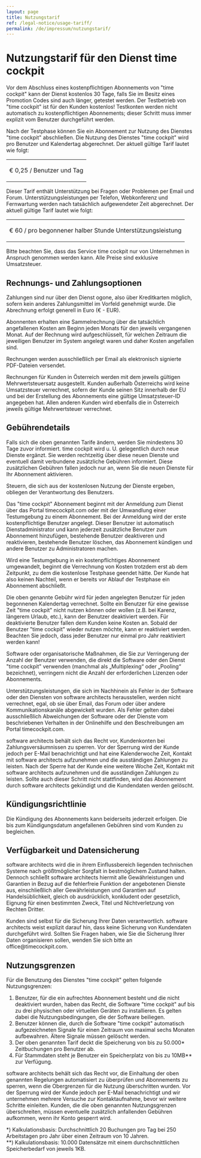 ```yaml
---
layout: page
title: Nutzungstarif
ref: /legal-notice/usage-tariff/
permalink: /de/impressum/nutzungstarif/
---
```


<h1>Nutzungstarif für den Dienst time cockpit</h1><p>Vor dem Abschluss eines kostenpflichtigen Abonnements von "time cockpit" kann der Dienst kostenlos 30 Tage, falls Sie im Besitz eines Promotion Codes sind auch länger, getestet werden. Der Testbetrieb von "time cockpit" ist für den Kunden kostenlos! Testkonten werden nicht automatisch zu kostenpflichtigen Abonnements; dieser Schritt muss immer explizit vom Benutzer durchgeführt werden.</p><p>Nach der Testphase können Sie ein Abonnement zur Nutzung des Dienstes "time cockpit" abschließen. Die Nutzung des Dienstes "time cockpit" wird pro Benutzer und Kalendertag abgerechnet. Der aktuell gültige Tarif lautet wie folgt:</p><table class="highlightedTable">
  <tbody>
    <tr>
      <td>
        <p class="highlighted">€ 0,25 / Benutzer und Tag</p>
      </td>
    </tr>
  </tbody>
</table><p>Dieser Tarif enthält Unterstützung bei Fragen oder Problemen per Email und Forum. Unterstützungsleistungen per Telefon, Webkonferenz und Fernwartung werden nach tatsächlich aufgewendeter Zeit abgerechnet. Der aktuell gültige Tarif lautet wie folgt:</p><table class="highlightedTable">
  <tbody>
    <tr>
      <td>
        <p class="highlighted">€ 60 / pro begonnener halber Stunde Unterstützungsleistung</p>
      </td>
    </tr>
  </tbody>
</table><p>Bitte beachten Sie, dass das Service time cockpit nur von Unternehmen in Anspruch genommen werden kann. Alle Preise sind exklusive Umsatzsteuer.</p><h2>Rechnungs- und Zahlungsoptionen</h2><p>Zahlungen sind nur über den Dienst ogone, also über Kreditkarten möglich, sofern kein anderes Zahlungsmittel im Vorfeld genehmigt wurde. Die Abrechnung erfolgt generell in Euro (€ - EUR).</p><p>Abonnenten erhalten eine Sammelrechnung über die tatsächlich angefallenen Kosten am Beginn jeden Monats für den jeweils vergangenen Monat. Auf der Rechnung wird aufgeschlüsselt, für welchen Zeitraum die jeweiligen Benutzer im System angelegt waren und daher Kosten angefallen sind.</p><p>Rechnungen werden ausschließlich per Email als elektronisch signierte PDF-Dateien versendet.</p><p>Rechnungen für Kunden in Österreich werden mit dem jeweils gültigen Mehrwertsteuersatz ausgestellt. Kunden außerhalb Österreichs wird keine Umsatzsteuer verrechnet, sofern der Kunde seinen Sitz innerhalb der EU und bei der Erstellung des Abonnements eine gültige Umsatzsteuer-ID angegeben hat. Allen anderen Kunden wird ebenfalls die in Österreich jeweils gültige Mehrwertsteuer verrechnet.</p><h2>Gebührendetails</h2><p>Falls sich die oben genannten Tarife ändern, werden Sie mindestens 30 Tage zuvor informiert. time cockpit wird u. U. gelegentlich durch neue Dienste ergänzt. Sie werden rechtzeitig über diese neuen Dienste und eventuell damit verbundene zusätzliche Gebühren informiert. Diese zusätzlichen Gebühren fallen jedoch nur an, wenn Sie die neuen Dienste für Ihr Abonnement aktivieren.</p><p>Steuern, die sich aus der kostenlosen Nutzung der Dienste ergeben, obliegen der Verantwortung des Benutzers.</p><p>Das "time cockpit" Abonnement beginnt mit der Anmeldung zum Dienst über das Portal timecockpit.com oder mit der Umwandlung einer Testumgebung zu einem Abonnement. Bei der Anmeldung wird der erste kostenpflichtige Benutzer angelegt. Dieser Benutzer ist automatisch Dienstadministrator und kann jederzeit zusätzliche Benutzer zum Abonnement hinzufügen, bestehende Benutzer deaktiveren und reaktivieren, bestehende Benutzer löschen, das Abonnement kündigen und andere Benutzer zu Administratoren machen.</p><p>Wird eine Testumgebung in ein kostenpflichtiges Abonnement umgewandelt, beginnt die Verrechnung von Kosten trotzdem erst ab dem Zeitpunkt, zu dem die kostenlose Testphase geendet hätte. Der Kunde hat also keinen Nachteil, wenn er bereits vor Ablauf der Testphase ein Abonnement abschließt.</p><p>Die oben genannte Gebühr wird für jeden angelegten Benutzer für jeden begonnenen Kalendertag verrechnet. Sollte ein Benutzer für eine gewisse Zeit "time cockpit" nicht nutzen können oder wollen (z.B. bei Karenz, längerem Urlaub, etc.), kann der Benutzer deaktiviert werden. Für deaktivierte Benutzer fallen dem Kunden keine Kosten an. Sobald der Benutzer "time cockpit" wieder nutzen möchte, kann er reaktiviert werden. Beachten Sie jedoch, dass jeder Benutzer nur einmal pro Jahr reaktiviert werden kann!</p><p>Software oder organisatorische Maßnahmen, die Sie zur Verringerung der Anzahl der Benutzer verwenden, die direkt die Software oder den Dienst "time cockpit" verwenden (manchmal als „Multiplexing“ oder „Pooling“ bezeichnet), verringern nicht die Anzahl der erforderlichen Lizenzen oder Abonnements.</p><p>Unterstützungsleistungen, die sich im Nachhinein als Fehler in der Software oder den Diensten von software architects herausstellen, werden nicht verrechnet, egal, ob sie über Email, das Forum oder über andere Kommunikationskanäle abgewickelt wurden. Als Fehler gelten dabei ausschließlich Abweichungen der Software oder der Dienste vom beschriebenen Verhalten in der Onlinehilfe und den Beschreibungen am Portal timecockpit.com.</p><p>software architects behält sich das Recht vor, Kundenkonten bei Zahlungsversäumnissen zu sperren. Vor der Sperrung wird der Kunde jedoch per E-Mail benachrichtigt und hat eine Kalenderwoche Zeit, Kontakt mit software architects aufzunehmen und die ausständigen Zahlungen zu leisten. Nach der Sperre hat der Kunde eine weitere Woche Zeit, Kontakt mit software architects aufzunehmen und die ausständigen Zahlungen zu leisten. Sollte auch dieser Schritt nicht stattfinden, wird das Abonnement durch software architects gekündigt und die Kundendaten werden gelöscht.</p><h2>Kündigungsrichtlinie</h2><p>Die Kündigung des Abonnements kann beiderseits jederzeit erfolgen. Die bis zum Kündigungsdatum angefallenen Gebühren sind vom Kunden zu begleichen.</p><h2>Verfügbarkeit und Datensicherung</h2><p>software architects wird die in ihrem Einflussbereich liegenden technischen Systeme nach größtmöglicher Sorgfalt in bestmöglichem Zustand halten. Dennoch schließt software architects hiermit alle Gewährleistungen und Garantien in Bezug auf die fehlerfreie Funktion der angebotenen Dienste aus, einschließlich aller Gewährleistungen und Garantien auf Handelsüblichkeit, gleich ob ausdrücklich, konkludent oder gesetzlich, Eignung für einen bestimmten Zweck, Titel und Nichtverletzung von Rechten Dritter.</p><p>Kunden sind selbst für die Sicherung Ihrer Daten verantwortlich. software architects weist explizit darauf hin, dass keine Sicherung von Kundendaten durchgeführt wird. Sollten Sie Fragen haben, wie Sie die Sicherung Ihrer Daten organisieren sollen, wenden Sie sich bitte an office@timecockpit.com.</p><h2>Nutzungsgrenzen</h2><p>Für die Benutzung des Dienstes "time cockpit" gelten folgende Nutzungsgrenzen:</p><ol>
  <li>Benutzer, für die ein aufrechtes Abonnement besteht und die nicht deaktiviert wurden, haben das Recht, die Software "time cockpit" auf bis zu drei physischen oder virtuellen Geräten zu installieren. Es gelten dabei die Nutzungsbedingungen, die der Software beiliegen.</li>
  <li>Benutzer können die, durch die Software "time cockpit" automatisch aufgezeichneten Signale für einen Zeitraum von maximal sechs Monaten aufbewahren. Ältere Signale müssen gelöscht werden.</li>
  <li>Der oben genannten Tarif deckt die Speicherung von bis zu 50.000* Zeitbuchungen pro Benutzer ab.</li>
  <li>Für Stammdaten steht je Benutzer ein Speicherplatz von bis zu 10MB** zur Verfügung.</li>
</ol><p>software architects behält sich das Recht vor, die Einhaltung der oben genannten Regelungen automatisiert zu überprüfen und Abonnements zu sperren, wenn die Obergrenzen für die Nutzung überschritten wurden. Vor der Sperrung wird der Kunde jedoch per E-Mail benachrichtigt und wir unternehmen mehrere Versuche zur Kontaktaufnahme, bevor wir weitere Schritte einleiten. Kunden, die die oben genannten Nutzungsgrenzen überschreiten, müssen eventuelle zusätzlich anfallenden Gebühren aufkommen, wenn ihr Konto gesperrt wird.</p><p>*) Kalkulationsbasis: Durchschnittlich 20 Buchungen pro Tag bei 250 Arbeitstagen pro Jahr über einen Zeitraum von 10 Jahren.<br />**) Kalkulationsbasis: 10.000 Datensätze mit einem durchschnittlichen Speicherbedarf von jeweils 1KB.</p>